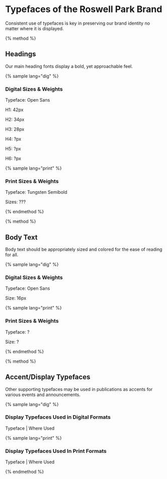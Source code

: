 # Typefaces of the Roswell Park Brand

Consistent use of typefaces is key in preserving our brand identity no matter where it is displayed.

{% method %}

## Headings

Our main heading fonts display a bold, yet approachable feel.

{% sample lang="dig" %}

### Digital Sizes & Weights
Typeface: Open Sans

H1: 42px

H2: 34px

H3: 28px

H4: ?px

H5: ?px

H6: ?px

{% sample lang="print" %}

### Print Sizes & Weights
Typeface: Tungsten Semibold

Sizes: ???

{% endmethod %}

{% method %}

## Body Text

Body text should be appropriately sized and colored for the ease of reading for all.

{% sample lang="dig" %}

### Digital Sizes & Weights
Typeface: Open Sans

Size: 16px

{% sample lang="print" %}

### Print Sizes & Weights
Typeface: ?

Size: ?

{% endmethod %}

{% method %}

## Accent/Display Typefaces

Other supporting typefaces may be used in publications as accents for various events and announcements.

{% sample lang="dig" %}

### Display Typefaces Used in Digital Formats

Typeface  |  Where Used

{% sample lang="print" %}

### Display Typefaces Used In Print Formats

Typeface  |  Where Used

{% endmethod %}